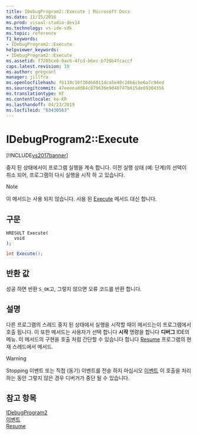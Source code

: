 ```yaml
---
title: IDebugProgram2::Execute | Microsoft Docs
ms.date: 11/15/2016
ms.prod: visual-studio-dev14
ms.technology: vs-ide-sdk
ms.topic: reference
f1_keywords:
- IDebugProgram2::Execute
helpviewer_keywords:
- IDebugProgram2::Execute
ms.assetid: f7205ce8-0ac6-4fcd-b6ec-b720b4fcaccf
caps.latest.revision: 10
ms.author: gregvanl
manager: jillfra
ms.openlocfilehash: f6134c10f30d66011dca5e40c28b6cbe6a7c94ed
ms.sourcegitcommit: 47eeeeadd84c879636e9d48747b615de69384356
ms.translationtype: HT
ms.contentlocale: ko-KR
ms.lasthandoff: 04/23/2019
ms.locfileid: "63430563"
---
```

# <a name="idebugprogram2execute"></a>IDebugProgram2::Execute
[!INCLUDE[vs2017banner](../../../includes/vs2017banner.md)]

중지 된 상태에서이 프로그램 실행을 계속 합니다. 이전 실행 상태 (예: 단계)의 선택이 취소 되어, 프로그램이 다시 실행을 시작 하 고 있습니다.  
  
> [!NOTE]
> 이 메서드는 사용 되지 않습니다. 사용 된 [Execute](../../../extensibility/debugger/reference/idebugprocess3-execute.md) 메서드 대신 합니다.  
  
## <a name="syntax"></a>구문  
  
```cpp#  
HRESULT Execute(  
   void  
);  
```  
  
```csharp  
int Execute();  
```  
  
## <a name="return-value"></a>반환 값  
 성공 하면 반환 `S_OK`고, 그렇지 않으면 오류 코드를 반환 합니다.  
  
## <a name="remarks"></a>설명  
 다른 프로그램의 스레드 중지 된 상태에서 실행을 시작할 때이 메서드는이 프로그램에서 호출 됩니다. 이 또한 메서드는 사용자가 선택 합니다 **시작** 명령을 합니다 **디버그** IDE의 메뉴. 이 메서드의 구현을 호출 처럼 간단할 수 있습니다 합니다 [Resume](../../../extensibility/debugger/reference/idebugthread2-resume.md) 프로그램의 현재 스레드에서 메서드.  
  
> [!WARNING]
> Stopping 이벤트 또는 직접 (동기) 이벤트를 전송 하지 마십시오 [이벤트](../../../extensibility/debugger/reference/idebugeventcallback2-event.md) 이 호출을 처리 하는 동안 그렇지 않은 경우 디버거가 중단 될 수 있습니다.  
  
## <a name="see-also"></a>참고 항목  
 [IDebugProgram2](../../../extensibility/debugger/reference/idebugprogram2.md)   
 [이벤트](../../../extensibility/debugger/reference/idebugeventcallback2-event.md)   
 [Resume](../../../extensibility/debugger/reference/idebugthread2-resume.md)
